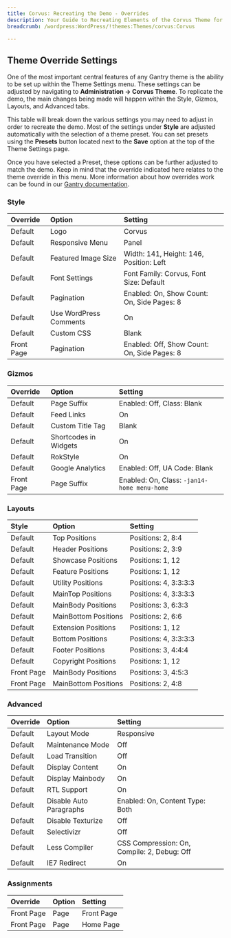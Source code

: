 ```yaml
---
title: Corvus: Recreating the Demo - Overrides
description: Your Guide to Recreating Elements of the Corvus Theme for WordPress
breadcrumb: /wordpress:WordPress/!themes:Themes/corvus:Corvus

---
```


Theme Override Settings
-----

One of the most important central features of any Gantry theme is the ability to be set up within the Theme Settings menu. These settings can be adjusted by navigating to **Administration -> Corvus Theme**. To replicate the demo, the main changes being made will happen within the Style, Gizmos, Layouts, and Advanced tabs.

This table will break down the various settings you may need to adjust in order to recreate the demo. Most of the settings under **Style** are adjusted automatically with the selection of a theme preset. You can set presets using the **Presets** button located next to the **Save** option at the top of the Theme Settings page.

Once you have selected a Preset, these options can be further adjusted to match the demo. Keep in mind that the override indicated here relates to the theme override in this menu. More information about how overrides work can be found in our [Gantry documentation][override].

### Style

| Override   | Option                 | Setting                                     |  
| :--------- | :--------------------- | :------------------------------------------ |  
| Default    | Logo                   | Corvus                                      |  
| Default    | Responsive Menu        | Panel                                       |  
| Default    | Featured Image Size    | Width: 141, Height: 146, Position: Left     |  
| Default    | Font Settings          | Font Family: Corvus, Font Size: Default     |  
| Default    | Pagination             | Enabled: On, Show Count: On, Side Pages: 8  |  
| Default    | Use WordPress Comments | On                                          |  
| Default    | Custom CSS             | Blank                                       |  
| Front Page | Pagination             | Enabled: Off, Show Count: On, Side Pages: 8 |  

### Gizmos

| Override   | Option                | Setting                                     |  
| :--------- | :-------------------- | :------------------------------------------ |  
| Default    | Page Suffix           | Enabled: Off, Class: Blank                  |  
| Default    | Feed Links            | On                                          |  
| Default    | Custom Title Tag      | Blank                                       |  
| Default    | Shortcodes in Widgets | On                                          |  
| Default    | RokStyle              | On                                          |  
| Default    | Google Analytics      | Enabled: Off, UA Code: Blank                |  
| Front Page | Page Suffix           | Enabled: On, Class: `-jan14-home menu-home` |  

### Layouts

|   Style    |        Option        |        Setting        |
| :--------- | :------------------- | :-------------------- |
| Default    | Top Positions        | Positions: 2, 8:4     |
| Default    | Header Positions     | Positions: 2, 3:9     |
| Default    | Showcase Positions   | Positions: 1, 12      |
| Default    | Feature Positions    | Positions: 1, 12      |
| Default    | Utility Positions    | Positions: 4, 3:3:3:3 |
| Default    | MainTop Positions    | Positions: 4, 3:3:3:3 |
| Default    | MainBody Positions   | Positions: 3, 6:3:3   |
| Default    | MainBottom Positions | Positions: 2, 6:6     |
| Default    | Extension Positions  | Positions: 1, 12      |
| Default    | Bottom Positions     | Positions: 4, 3:3:3:3 |
| Default    | Footer Positions     | Positions: 3, 4:4:4   |
| Default    | Copyright Positions  | Positions: 1, 12      |
| Front Page | MainBody Positions   | Positions: 3, 4:5:3   |
| Front Page | MainBottom Positions | Positions: 2, 4:8     |

### Advanced

| Override   | Option                  | Setting                                     |  
| :--------- | :---------------------- | :------------------------------------------ |  
| Default    | Layout Mode             | Responsive                                  |  
| Default    | Maintenance Mode        | Off                                         |  
| Default    | Load Transition         | Off                                         |  
| Default    | Display Content         | On                                          |  
| Default    | Display Mainbody        | On                                          |  
| Default    | RTL Support             | On                                          |  
| Default    | Disable Auto Paragraphs | Enabled: On, Content Type: Both             |  
| Default    | Disable Texturize       | Off                                         |  
| Default    | Selectivizr             | Off                                         |  
| Default    | Less Compiler           | CSS Compression: On, Compile: 2, Debug: Off |  
| Default    | IE7 Redirect            | On                                          |  

### Assignments

| Override   | Option | Setting    |  
| :--------- | :----- | :--------- |  
| Front Page | Page   | Front Page |  
| Front Page | Page   | Home Page  |  

[demo]: assets/Corvus2.jpeg
[menu]: ../../start/menu.md
[override]: http://docs.gantry.org/gantry4/configure
